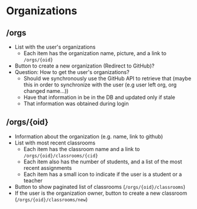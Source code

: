 # Organizations

## /orgs
  - List with the user's organizations
    - Each item has the organization name, picture, and a link to `/orgs/{oid}`
  - Button to create a new organization (Redirect to GitHub)?
  - Question: How to get the user's organizations?
    - Should we synchronously use the GitHub API to retrieve that (maybe this in order to synchronize with the user (e.g user left org, org changed name...))
    - Have that information in be in the DB and updated only if stale
    - That information was obtained during login

## /orgs/{oid}
  - Information about the organization (e.g. name, link to github)
  - List with most recent classrooms
    - Each item has the classroom name and a link to `/orgs/{oid}/classrooms/{cid}`
    - Each item also has the number of students, and a list of the most recent assignments
    - Each item has a small icon to indicate if the user is a student or a teacher
  - Button to show paginated list of classrooms (`/orgs/{oid}/classrooms`)
  - If the user is the organization owner, button to create a new classroom (`/orgs/{oid}/classrooms/new`)